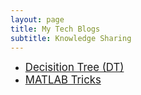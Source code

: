 ```yaml
---
layout: page
title: My Tech Blogs
subtitle: Knowledge Sharing
---
```

- [<span style="font-size:1.2em;">Decisition Tree (DT)</span>](https://chendidotlin.github.io/techblogs/decisionTree/)  
- [<span style="font-size:1.2em;">MATLAB Tricks</span>](https://chendidotlin.github.io/techblogs/matlab/)  